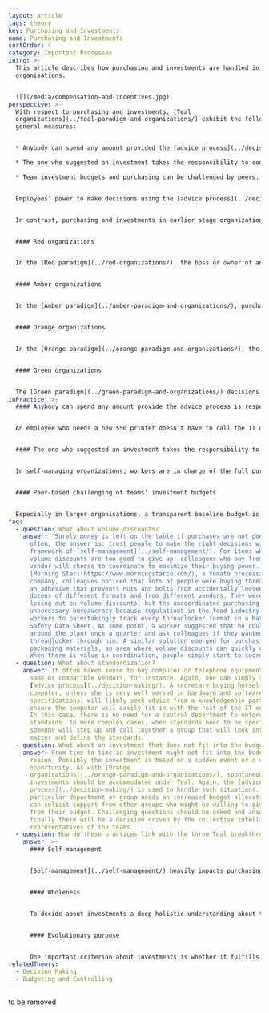 ```yaml
---
layout: article
tags: theory
key: Purchasing and Investments
name: Purchasing and Investments
sortOrder: 4
category: Important Processes
intro: >-
  This article describes how purchasing and investments are handled in Teal
  organisations.


  ![](/media/compensation-and-incentives.jpg)
perspective: >-
  With respect to purchasing and investments, [Teal
  organizations](../teal-paradigm-and-organizations/) exhibit the following
  general measures:


  * Anybody can spend any amount provided the [advice process](../decision-making/) is respected.

  * The one who suggested an investment takes the responsibility to conduct and monitor the purchasing process.

  * Team investment budgets and purchasing can be challenged by peers.


  Employees’ power to make decisions using the [advice process](../decision-making/) is perhaps most evident when it comes to spending company money. In [self-managing](../self-management/) organizations there are no authorization limits and no procurement departments. Employees or teams do the analysis, create the necessary specifications, visit and negotiate with suppliers, and even secure financing from the bank if needed.


  In contrast, purchasing and investments in earlier stage organizations can be characterized as follows:


  #### Red organizations


  In the [Red paradigm](../red-organizations/), the boss or owner of an organisation decides generally on his own what to purchase or where to invest. There are typically no formal documented processes. Investments are made opportunistically, even impulsively, based on the boss's preferences. 


  #### Amber organizations


  In the [Amber paradigm](../amber-paradigm-and-organizations/), purchases and investments are made by dedicated top level resources within the hierarchy following simple, but strict rules. Investments are now less impulsive following medium or long term planning. Purchasing itself could be done at lower levels of an organisation, as long as it follows defined rules. Control mechanisms typically exist ensuring compliance to these rules.


  #### Orange organizations


  In the [Orange paradigm](../orange-paradigm-and-organizations/), the strict general rules of the Amber paradigm become more open and fluid. Rules can be questioned or changed to support innovation. Parts of the organisation are empowered to decide on purchasing and investments within a given range on their own. The [breakthrough of Accountability](../orange-paradigm-and-organizations/) is an important step to distribute investment decisions within the organisation (e.g. into projects) to innovate more and faster. Distributed investment decisions are accepted as long as they follow the overall direction formulated by the top management and the teams reach the desired outcome. A frontline manager might be free to spend up to $1,000 but require authorization from his bosses beyond that amount; a unit manager might have spending power up to $10,000 and a plant manager up to $100,000. Whatever the amounts, the purchase order must generally proceed through a central procurement department that coordinates the relationships and negotiations with suppliers.


  #### Green organizations


  The [Green paradigm](../green-paradigm-and-organizations/) decisions about purchasing and investments are pushed more to the frontline workers. The top down planning of [Orange organisations](../orange-paradigm-and-organizations/) is enriched by bottom up processes involving the operational experts. The [breakthough Empowerment](../green-paradigm-and-organizations/) activates creativity and responsibility of the teams giving enough space to purchase or invest within budget boundaries and within the values system of the organisation. Most organizations still have authorization limits in place. More decentralized or distributed procurement processes (often supported by software tools) should speed up decision processes and enhance the agility of operations teams.
inPractice: >-
  #### Anybody can spend any amount provide the advice process is respected


  An employee who needs a new $50 printer doesn’t have to call the IT department, hope for a green light from his boss, and wait the days or weeks it takes for the printer to arrive. He can simply head down to the specific shop or website and buy a printer. In principle, any person can spend any amount of money, provided he has sought the necessary advice before making the decision; the larger the purchase, the more people are typically involved in the [advice process](../decision-making/). In hierarchical organizations, when engineers do the analysis and choose a machine model, workers often complain about the new machine and drag their feet when it comes to learning how to operate it. When they have chosen the model, there is no such resistance to change. Organizations might vary in how to conduct the advice process, with some employing formal, written rules while others adopting a more informal, ad hoc process. Whatever specific process finally is chosen, it is based on transparency and trust.


  #### The one who suggested an investment takes the responsibility to conduct and monitor the purchasing process


  In self-managing organizations, workers are in charge of the full purchasing or investment process. They do the analysis, write up the necessary specifications, visit and negotiate with suppliers, and secure financing from the bank if needed. It does not necessarily mean that the initiator needs to conduct all steps on his own, but at least he takes the responsibility from start to end.


  #### Peer-based challenging of teams' investment budgets


  Especially in larger organisations, a transparent baseline budget is very helpful to let teams monitor whether a new investment can and should be funded or not. Different from non-Teal organisations, investment budgets aren't given or confirmed from higher levels of management. They are created based on realistic assumptions of the teams about what needs to be purchased during a planning period. If the collected numbers are in balance to expected revenues and seem reasonable, the investment budget is set. Any investments fitting into it don't need further investigation as long as the [advice process](../decision-making/) is conducted. Companies like [Morning Star](https://www.morningstarco.com/) do annual intensive budget planning sessions, in which each team presents its investment plans to a panel of peers for advice. Teams that are not performing well are likely to be challenged as to whether spending money is really the best way to fix their problems.
faq:
  - question: What about volume discounts?
    answer: "Surely money is left on the table if purchases are not pooled? As
      often, the answer is: trust people to make the right decisions within the
      framework of [self-management](../self-management/). For items where
      volume discounts are too good to give up, colleagues who buy from the same
      vendor will choose to coordinate to maximize their buying power. At
      [Morning Star](https://www.morningstarco.com/), a tomato processing
      company, colleagues noticed that lots of people were buying threadlocker,
      an adhesive that prevents nuts and bolts from accidentally loosening, in
      dozens of different formats and from different vendors. They were not only
      losing out on volume discounts, but the uncoordinated purchasing generated
      unnecessary bureaucracy because regulations in the food industry required
      workers to painstakingly track every threadlocker format in a Material
      Safety Data Sheet. At some point, a worker suggested that he could walk
      around the plant once a quarter and ask colleagues if they wanted to order
      threadlocker through him. A similar solution emerged for purchasing
      packaging materials, an area where volume discounts can quickly add up.
      When there is value in coordination, people simply start to coordinate."
  - question: What about standardization?
    answer: It often makes sense to buy computer or telephone equipment from the
      same or compatible vendors, for instance. Again, one can simply trust the
      [advice process](../decision-making/). A secretary buying herself a new
      computer, unless she is very well versed in hardware and software
      specifications, will likely seek advice from a knowledgeable party to
      ensure the computer will easily fit in with the rest of the IT equipment.
      In this case, there is no need for a central department to enforce
      standards. In more complex cases, when standards need to be specified,
      someone will step up and call together a group that will look into the
      matter and define the standards.
  - question: What about an investment that does not fit into the budget?
    answer: From time to time an investment might not fit into the budget for some
      reason. Possibly the investment is based on a sudden event or a valuable
      opportunity. As with [Orange
      organisations](../orange-paradigm-and-organizations/), spontaneous
      investments should be accommodated under Teal. Again, the [advice
      process](../decision-making/) is used to handle such situations. If a
      particular department or group needs an increased budget allocation, they
      can solicit support from other groups who might be willing to give a piece
      from their budget. Challenging questions should be asked and answered, but
      finally there will be a decision driven by the collective intelligence of
      representatives of the teams.
  - question: How do these practices link with the three Teal breakthroughs?
    answer: >-
      #### Self-management


      [Self-management](../self-management/) heavily impacts purchasing and investments. Every employee is enabled to take action and innovate in his working context. Investments are initiated from where they are needed. The [advice process](../decision-making/) creates a deeper understanding of the impacts of investments. The localized responsibility for purchasing leads to a greater satisfaction about what is bought because the user defines the specifications.


      #### Wholeness


      To decide about investments a deep holistic understanding about the inter-dependencies and reach of a decision is necessary. The [advice process](../decision-making/) creates a wide transparency about the impacts of an investment. Especially when it is a bigger amount of money, it is essential to understand the company's financial situation and investment impacts on others as a whole.


      #### Evolutionary purpose


      One important criterion about investments is whether it fulfills an [evolutionary purpose](../evolutionary-purpose/). Distributed investment decisions empower those sensing the organization's purpose to act in a way to serve that purpose.
relatedTheory:
  - Decision Making
  - Budgeting and Controlling
---
```

to be removed